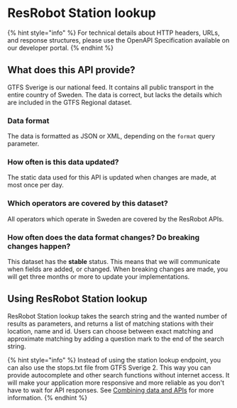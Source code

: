 # ResRobot Station lookup

{% hint style="info" %}
For technical details about HTTP headers, URLs,  and response structures, please use the OpenAPI Specification available on our developer portal.
{% endhint %}

## What does this API provide?

GTFS Sverige is our national feed. It contains all public transport in the entire country of Sweden. The data is correct, but lacks the details which are included in the GTFS Regional dataset.

### Data format

The data is formatted as JSON or XML, depending on the `format` query parameter.

### How often is this data updated?

The static data used for this API is updated when changes are made, at most once per day.

### Which operators are covered by this dataset?

All operators which operate in Sweden are covered by the ResRobot APIs.

### How often does the data format changes? Do breaking changes happen?

This dataset has the **stable** status. This means that we will communicate when fields are added, or changed. When breaking changes are made, you will get three months or more to update your implementations.

## Using ResRobot Station lookup

ResRobot Station lookup takes the search string and the wanted number of results as parameters, and returns a list of matching stations with their location, name and id. Users can choose between exact matching and approximate matching by adding a question mark to the end of the search string. 

{% hint style="info" %}
Instead of using the station lookup endpoint, you can also use the stops.txt file from GTFS Sverige 2. This way you can provide autocomplete  and other search functions without internet access. It will make your application more responsive and more reliable as you don't have to wait for API responses. See [Combining data and APIs](../combining-data.md) for more information.
{% endhint %}



